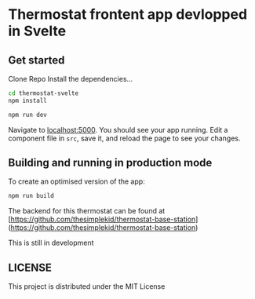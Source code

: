 # Thermostat frontent app devlopped in Svelte

## Get started
Clone Repo
Install the dependencies...

```bash
cd thermostat-svelte
npm install
```

```bash
npm run dev
```

Navigate to [localhost:5000](http://localhost:5000). You should see your app running. Edit a component file in `src`, save it, and reload the page to see your changes.

## Building and running in production mode

To create an optimised version of the app:

```bash
npm run build
```

The backend for this thermostat can be found at [https://github.com/thesimplekid/thermostat-base-station] (https://github.com/thesimplekid/thermostat-base-station)

This is still in development

## LICENSE

This project is distributed under the MIT License
